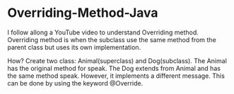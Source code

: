 # Overriding-Method-Java

I follow allong a YouTube video to understand Overriding method.
Overriding method is when the subclass use the same method from the parent class
but uses its own implementation. 

How?
Create two class: Animal(superclass) and Dog(subclass).
The Animal has the original method for speak.
The Dog extends from Animal and has the same method speak.
However, it implements a different message. 
This can be done by using the keyword @Override.
